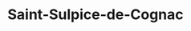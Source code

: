 ---
title: Saint-Sulpice-de-Cognac
url: /saint-sulpice-de-cognac/
latitude: 45.754
longitude: -0.39
---